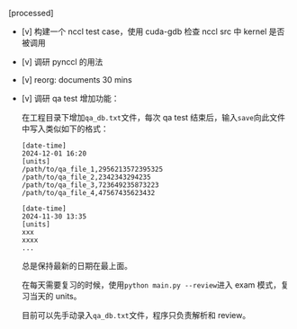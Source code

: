 [processed]

* [v] 构建一个 nccl test case，使用 cuda-gdb 检查 nccl src 中 kernel 是否被调用

* [v] 调研 pynccl 的用法

* [v] reorg: documents 30 mins

* [v] 调研 qa test 增加功能：

    在工程目录下增加`qa_db.txt`文件，每次 qa test 结束后，输入`save`向此文件中写入类似如下的格式：

    ```
    [date-time]
    2024-12-01 16:20
    [units]
    /path/to/qa_file_1,2956213572395325
    /path/to/qa_file_2,2342343294235
    /path/to/qa_file_3,723649235873223
    /path/to/qa_file_4,47567435623432

    [date-time]
    2024-11-30 13:35
    [units]
    xxx
    xxxx
    ...
    ```

    总是保持最新的日期在最上面。

    在每天需要复习的时候，使用`python main.py --review`进入 exam 模式，复习当天的 units。

    目前可以先手动录入`qa_db.txt`文件，程序只负责解析和 review。

